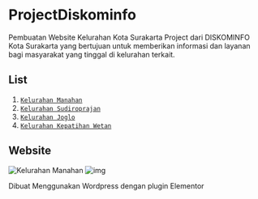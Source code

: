 # ProjectDiskominfo
Pembuatan Website Kelurahan Kota Surakarta Project dari DISKOMINFO Kota Surakarta yang bertujuan untuk memberikan informasi dan layanan bagi masyarakat yang tinggal di kelurahan terkait.

## List 
1. [`Kelurahan Manahan`](https://kel-manahan.surakarta.go.id)
2. [`Kelurahan Sudiroprajan`](https://kel-sudiroprajan.surakarta.go.id)
3. [`Kelurahan Joglo`](https://kel-joglo.surakarta.go.id)
4. [`Kelurahan Kepatihan Wetan`](https://kel-kepatihanwetan.surakarta.go.id)

## Website
![Kelurahan Manahan](![manahan](https://user-images.githubusercontent.com/71810571/218044949-e67a62cf-446a-48be-95f0-84e41511121b.JPG)
)
![img](https://user-images.githubusercontent.com/71810571/218044949-e67a62cf-446a-48be-95f0-84e41511121b.JPG)

Dibuat Menggunakan Wordpress dengan plugin Elementor
